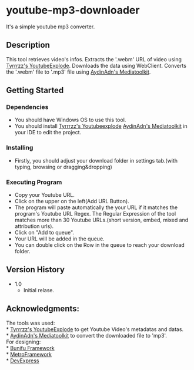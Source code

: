 # youtube-mp3-downloader

 It's a simple youtube mp3 converter. <br/>

## Description
 
 This tool retrieves video's infos. Extracts the '.webm' URL of video using [Tyrrrzz's YoutubeExplode](https://github.com/Tyrrrz/YoutubeExplode). Downloads the data using WebClient. Converts the '.webm' file to '.mp3' file using [AydinAdn's Mediatoolkit](https://github.com/AydinAdn/MediaToolkit).

## Getting Started

### Dependencies
  * You should have Windows OS to use this tool.
  * You should install [Tyrrrzz's Youtubeexplode](https://github.com/Tyrrrz/YoutubeExplode) [AydinAdn's Mediatoolkit](https://github.com/AydinAdn/MediaToolkit) in your IDE to edit the project.
  
### Installing
  * Firstly, you should adjust your download folder in settings tab.(with typing, browsing or dragging&dropping)

### Executing Program
  * Copy your Youtube URL.
  * Click on the upper on the left(Add URL Button).
  * The program will paste automatically the your URL if it matches the program's Youtube URL Regex. The Regular Expression of the tool matches more than 30 Youtube URLs.(short version, embed, mixed and attribution urls).
  * Click on "Add to queue".
  * Your URL will be added in the queue. 
  * You can double click on the Row in the queue to reach your download folder.
  
## Version History
  * 1.0
    * Initial relase.
    
## Acknowledgments:
  The tools was used:<br/>
      * [Tyrrrzz's YoutubeExplode](https://github.com/Tyrrrz/YoutubeExplode) to get Youtube Video's metadatas and datas.<br/>
      * [AydinAdn's Mediatoolkit](https://github.com/AydinAdn/MediaToolkit) to convert the downloaded file to 'mp3'.<br/>
  For designing:<br/>
      * [Bunifu Framework](https://bunifuframework.com/)<br/>
      * [MetroFramework](https://thielj.github.io/MetroFramework/)<br/>
      * [DevExpress](https://www.devexpress.com/)<br/>

